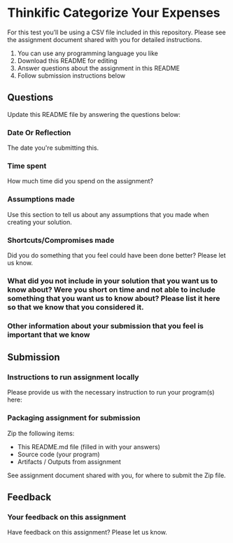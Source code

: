 # Thinkific Categorize Your Expenses

For this test you’ll be using a CSV file included in this repository. 
Please see the assignment document shared with you for detailed instructions.

 1. You can use any programming language you like
 2. Download this README for editing
 3. Answer questions about the assignment in this README
 4. Follow submission instructions below

## Questions
Update this README file by answering the questions below:

### Date Or Reflection
The date you're submitting this.

### Time spent
How much time did you spend on the assignment?

### Assumptions made
Use this section to tell us about any assumptions that you made when creating your solution.

### Shortcuts/Compromises made
Did you do something that you feel could have been done better? Please let us know.

### What did you not include in your solution that you want us to know about? Were you short on time and not able to include something that you want us to know about? Please list it here so that we know that you considered it.

### Other information about your submission that you feel is important that we know

## Submission

### Instructions to run assignment locally
Please provide us with the necessary instruction to run your program(s) here:

### Packaging assignment for submission
Zip the following items:

 - This README.md file (filled in with your answers)
 - Source code (your program)
 - Artifacts / Outputs from assignment

See assignment document shared with you, for where to submit the Zip file.

## Feedback

### Your feedback on this assignment
Have feedback on this assignment? Please let us know.
